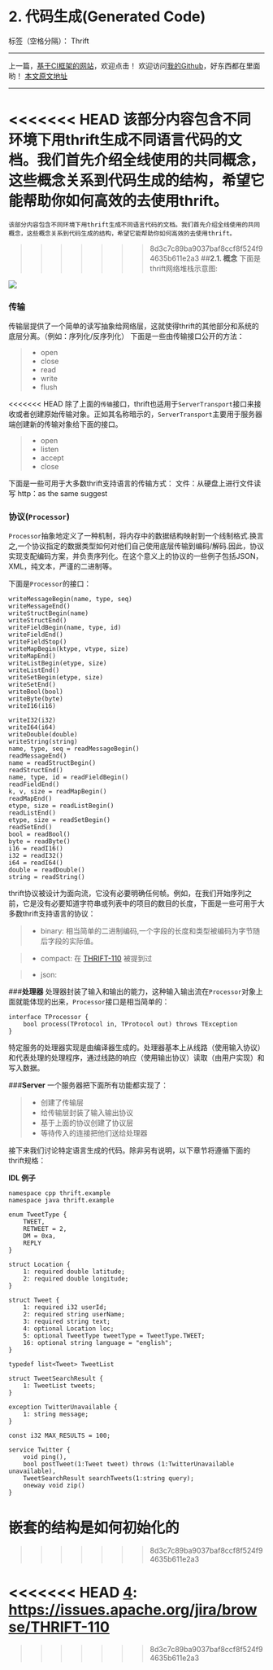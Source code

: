 ﻿# **2. 代码生成(Generated Code)**

标签（空格分隔）： Thrift

---
上一篇，[基于CI框架的网站][1]，欢迎点击！
欢迎访问[我的Github][2]，好东西都在里面哟！
[本文原文地址][3]

---

<<<<<<< HEAD
该部分内容包含不同环境下用thrift生成不同语言代码的文档。我们首先介绍全线使用的共同概念，这些概念关系到代码生成的结构，希望它能帮助你如何高效的去使用thrift。
=======
    该部分内容包含不同环境下用thrift生成不同语言代码的文档。我们首先介绍全线使用的共同概念，这些概念关系到代码生成的结构，希望它能帮助你如何高效的去使用thrift。
>>>>>>> 8d3c7c89ba9037baf8ccf8f524f94635b611e2a3
##**2.1. 概念**
下面是thrift网络堆栈示意图:

<img src="http://oa5lp7rpl.bkt.clouddn.com/figure1.png">

### **传输**
传输层提供了一个简单的读写抽象给网络层，这就使得thrift的其他部分和系统的底层分离。（例如：序列化/反序列化）
下面是一些由传输接口公开的方法：
> * open
> * close
> * read
> * write
> * flush

<<<<<<< HEAD
除了上面的`传输`接口，thrift也适用于`ServerTransport`接口来接收或者创建原始传输对象。正如其名称暗示的，`ServerTransport`主要用于服务器端创建新的传输对象给下面的接口。

> * open
> * listen
> * accept
> * close

下面是一些可用于大多数thrift支持语言的传输方式：
文件：从硬盘上进行文件读写
http：as the same suggest

### **协议(`Processor`)**
`Processor`抽象地定义了一种机制，将内存中的数据结构映射到一个线制格式.换言之,一个协议指定的数据类型如何对他们自己使用底层传输到编码/解码.因此，协议实现支配编码方案，并负责序列化。在这个意义上的协议的一些例子包括JSON，XML，纯文本，严谨的二进制等。

下面是`Processor`的接口：
```
writeMessageBegin(name, type, seq)
writeMessageEnd()
writeStructBegin(name)
writeStructEnd()
writeFieldBegin(name, type, id)
writeFieldEnd()
writeFieldStop()
writeMapBegin(ktype, vtype, size)
writeMapEnd()
writeListBegin(etype, size)
writeListEnd()
writeSetBegin(etype, size)
writeSetEnd()
writeBool(bool)
writeByte(byte)
writeI16(i16)
```
```
writeI32(i32)
writeI64(i64)
writeDouble(double)
writeString(string)
name, type, seq = readMessageBegin()
readMessageEnd()
name = readStructBegin()
readStructEnd()
name, type, id = readFieldBegin()
readFieldEnd()
k, v, size = readMapBegin()
readMapEnd()
etype, size = readListBegin()
readListEnd()
etype, size = readSetBegin()
readSetEnd()
bool = readBool()
byte = readByte()
i16 = readI16()
i32 = readI32()
i64 = readI64()
double = readDouble()
string = readString()
```
thrift协议被设计为面向流，它没有必要明确任何帧。例如，在我们开始序列之前，它是没有必要知道字符串或列表中的项目的数目的长度，下面是一些可用于大多数thrift支持语言的协议：

> * binary: 相当简单的二进制编码,一个字段的长度和类型被编码为字节随后字段的实际值。

> * compact: 在 [THRIFT-110][4] 被提到过

> * json:


###**处理器**
处理器封装了输入和输出的能力，这种输入输出流在`Processor`对象上面就能体现的出来，`Processor`接口是相当简单的：
```
interface TProcessor {
    bool process(TProtocol in, TProtocol out) throws TException
}
```
特定服务的处理器实现是由编译器生成的。处理器基本上从线路（使用输入协议）和代表处理的处理程序，通过线路的响应（使用输出协议）读取（由用户实现）和写入数据。

###**Server**
一个服务器把下面所有功能都实现了：
> * 创建了传输层
> * 给传输层封装了输入输出协议
> * 基于上面的协议创建了协议层
> * 等待传入的连接把他们送给处理器

接下来我们讨论特定语言生成的代码。除非另有说明，以下章节将遵循下面的thrift规格：

**IDL 例子**
```
namespace cpp thrift.example
namespace java thrift.example

enum TweetType {
    TWEET,
    RETWEET = 2,
    DM = 0xa,
    REPLY
}

struct Location {
    1: required double latitude;
    2: required double longitude;
}

struct Tweet {
    1: required i32 userId;
    2: required string userName;
    3: required string text;
    4: optional Location loc;
    5: optional TweetType tweetType = TweetType.TWEET;
    16: optional string language = "english";
}

typedef list<Tweet> TweetList

struct TweetSearchResult {
    1: TweetList tweets;
}

exception TwitterUnavailable {
    1: string message;
}

const i32 MAX_RESULTS = 100;

service Twitter {
    void ping(),
    bool postTweet(1:Tweet tweet) throws (1:TwitterUnavailable unavailable),
    TweetSearchResult searchTweets(1:string query);
    oneway void zip()
}
```
**嵌套的结构是如何初始化的**
=======
>>>>>>> 8d3c7c89ba9037baf8ccf8f524f94635b611e2a3

  [1]: https://www.zybuluo.com/klci/note/430232
  [2]: https://github.com/ab233
  [3]: https://www.zybuluo.com/klci/note/431393
<<<<<<< HEAD
  [4]: https://issues.apache.org/jira/browse/THRIFT-110
=======
  [4]: http://oa5lp7rpl.bkt.clouddn.com/figure1.png
>>>>>>> 8d3c7c89ba9037baf8ccf8f524f94635b611e2a3

